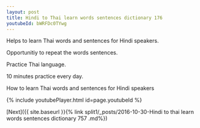 ```yaml
---
layout: post
title: Hindi to Thai learn words sentences dictionary 176 
youtubeId: bWRFDc0TYwg
---
```

 
 
Helps to learn Thai words and sentences for Hindi speakers.

Opportunitiy to repeat the words sentences. 

Practice Thai language. 
 
10 minutes practice every day. 
 
How to learn Thai words and sentences for Hindi speakers 
 
{% include youtubePlayer.html id=page.youtubeId %}
 
 
[Next]({{ site.baseurl }}{% link  split1/_posts/2016-10-30-Hindi to thai learn words sentences dictionary 757 .md%})
 
